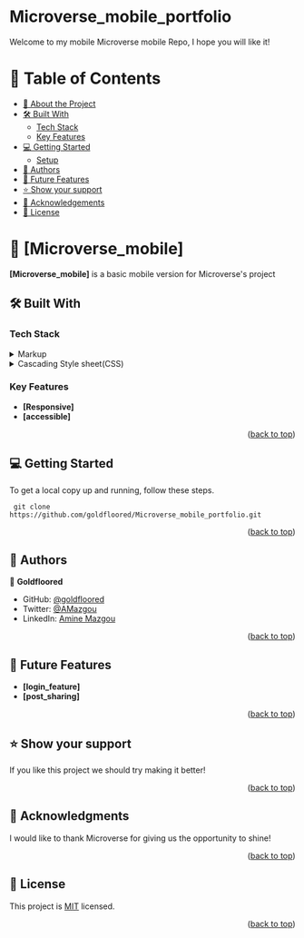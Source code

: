 # Microverse_mobile_portfolio

Welcome to my mobile Microverse mobile Repo, I hope you will like it!

<a name="readme-top"></a>


# 📗 Table of Contents

- [📖 About the Project](#about-project)
- [🛠 Built With](#built-with)
    - [Tech Stack](#tech-stack)
    - [Key Features](#key-features)
- [💻 Getting Started](#getting-started)
  - [Setup](#setup)
- [👥 Authors](#authors)
- [🔭 Future Features](#future-features)
- [⭐️ Show your support](#support)
- [🙏 Acknowledgements](#acknowledgements)
- [📝 License](#license)

<!-- PROJECT DESCRIPTION -->

# 📖 [Microverse_mobile] <a name="about-project"></a>


**[Microverse_mobile]** is a basic mobile version for Microverse's project

## 🛠 Built With <a name="built-with"></a>

### Tech Stack <a name="tech-stack"></a>


<details>
  <summary>Markup</summary>
  <ul>
    <li><a href="https://html.com/">HTML</a></li>
  </ul>
</details>

<details>
  <summary>Cascading Style sheet(CSS)</summary>
  <ul>
    <li><a href="https://css-tricks.com/">CSS</a></li>
  </ul>
</details>

<!-- Features -->

### Key Features <a name="key-features"></a>



- **[Responsive]**
- **[accessible]**

<p align="right">(<a href="#readme-top">back to top</a>)</p>

<!-- GETTING STARTED -->

## 💻 Getting Started <a name="getting-started"></a>



To get a local copy up and running, follow these steps.

```
 git clone https://github.com/goldfloored/Microverse_mobile_portfolio.git
```





<p align="right">(<a href="#readme-top">back to top</a>)</p>

<!-- AUTHORS -->

## 👥 Authors <a name="authors"></a>



👤 **Goldfloored**

- GitHub: [@goldfloored](https://github.com/goldfloored)
- Twitter: [@AMazgou](https://twitter.com/AMazgou)
- LinkedIn: [Amine Mazgou](https://www.linkedin.com/in/amine-mazgou-7324b5223/)

<p align="right">(<a href="#readme-top">back to top</a>)</p>

<!-- FUTURE FEATURES -->

## 🔭 Future Features <a name="future-features"></a>


- **[login_feature]**
- **[post_sharing]**

<p align="right">(<a href="#readme-top">back to top</a>)</p>


<!-- SUPPORT -->

## ⭐️ Show your support <a name="support"></a>


If you like this project we should try making it better!

<p align="right">(<a href="#readme-top">back to top</a>)</p>

<!-- ACKNOWLEDGEMENTS -->

## 🙏 Acknowledgments <a name="acknowledgements"></a>



I would like to thank Microverse for giving us the opportunity to shine!

<p align="right">(<a href="#readme-top">back to top</a>)</p>


<!-- LICENSE -->

## 📝 License <a name="license"></a>

This project is [MIT](./LICENSE) licensed.


<p align="right">(<a href="#readme-top">back to top</a>)</p>